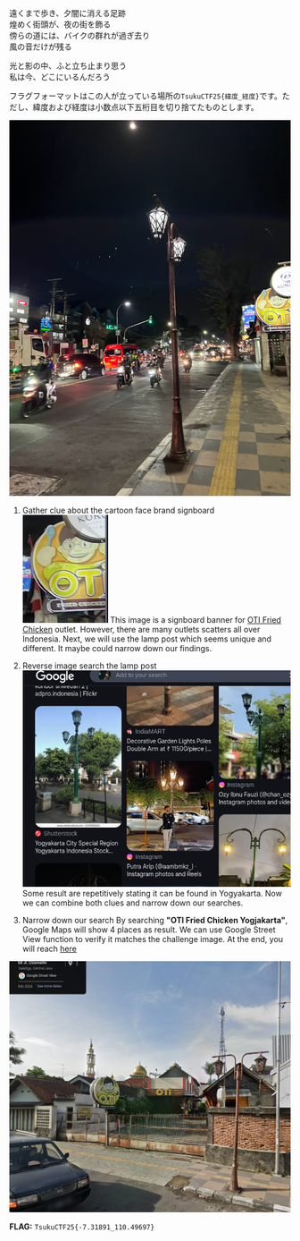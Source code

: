 遠くまで歩き、夕闇に消える足跡  
煌めく街頭が、夜の街を飾る  
傍らの道には、バイクの群れが過ぎ去り  
風の音だけが残る

光と影の中、ふと立ち止まり思う  
私は今、どこにいるんだろう

フラグフォーマットはこの人が立っている場所の`TsukuCTF25{緯度_経度}`です。ただし、緯度および経度は小数点以下五桁目を切り捨てたものとします。

![rider](rider(1).png)

1. Gather clue about the cartoon face brand signboard
![img0.png](img0.png)
This image is a signboard banner for [OTI Fried Chicken](https://otifriedchicken.com/) outlet. However, there are many outlets scatters all over Indonesia. Next, we will use the lamp post which seems unique and different. It maybe could narrow down our findings.

2. Reverse image search the lamp post
![img1.png](img1.png)
Some result are repetitively stating it can be found in Yogyakarta. Now we can combine both clues and narrow down our searches.

3. Narrow down our search
By searching **"OTI Fried Chicken Yogjakarta"**, Google Maps will show 4 places as result. We can use Google Street View function to verify it matches the challenge image. At the end, you will reach [here](https://maps.app.goo.gl/XHyD8cZfN6ordmf77)

![img2.png](img2.png)

**FLAG:** `TsukuCTF25{-7.31891_110.49697}`